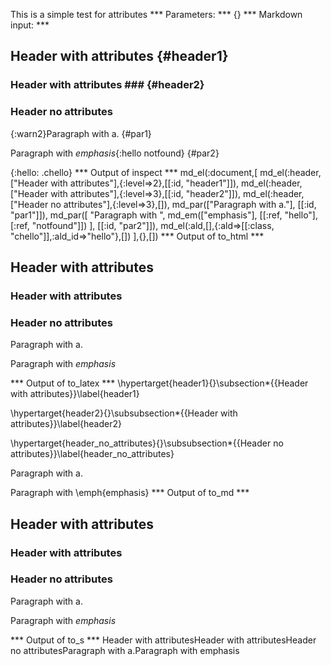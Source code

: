 This is a simple test for attributes
*** Parameters: ***
{}
*** Markdown input: ***

Header with attributes	{#header1}	
----------------------

### Header with attributes ###	{#header2}	

### Header no attributes ###

{:warn2}Paragraph with a.
{#par1}

Paragraph with *emphasis*{:hello notfound}
   {#par2}

{:hello: .chello}
*** Output of inspect ***
md_el(:document,[
	md_el(:header,["Header with attributes"],{:level=>2},[[:id, "header1"]]),
	md_el(:header,["Header with attributes"],{:level=>3},[[:id, "header2"]]),
	md_el(:header,["Header no attributes"],{:level=>3},[]),
	md_par(["Paragraph with a."], [[:id, "par1"]]),
	md_par([
		"Paragraph with ",
		md_em(["emphasis"], [[:ref, "hello"], [:ref, "notfound"]])
	], [[:id, "par2"]]),
	md_el(:ald,[],{:ald=>[[:class, "chello"]],:ald_id=>"hello"},[])
],{},[])
*** Output of to_html ***
<h2 id="header1">Header with attributes</h2>

<h3 id="header2">Header with attributes</h3>

<h3 id="header_no_attributes">Header no attributes</h3>

<p id="par1">Paragraph with a.</p>

<p id="par2">Paragraph with <em class="chello">emphasis</em></p>
*** Output of to_latex ***
\hypertarget{header1}{}\subsection*{{Header with attributes}}\label{header1}

\hypertarget{header2}{}\subsubsection*{{Header with attributes}}\label{header2}

\hypertarget{header_no_attributes}{}\subsubsection*{{Header no attributes}}\label{header_no_attributes}

Paragraph with a.

Paragraph with \emph{emphasis}
*** Output of to_md ***

## Header with attributes ##

### Header with attributes ###

### Header no attributes ###

Paragraph with a.

Paragraph with *emphasis*

*** Output of to_s ***
Header with attributesHeader with attributesHeader no attributesParagraph with a.Paragraph with emphasis
